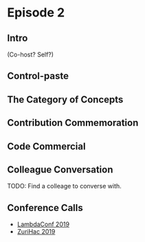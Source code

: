 
# Episode 2


## Intro

(Co-host? Self?)

## Control-paste


## The Category of Concepts


## Contribution Commemoration


## Code Commercial



## Colleague Conversation

TODO: Find a colleage to converse with.

## Conference Calls

- [LambdaConf 2019](https://lambdaconf.zohobackstage.com/LambdaConf2019)
- [ZuriHac 2019](https://mail.haskell.org/pipermail/haskell/2018-December/025594.html)
